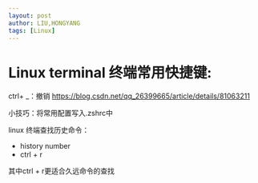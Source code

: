 ```yaml
---
layout: post
author: LIU,HONGYANG
tags: [Linux]
---
```


# Linux terminal 终端常用快捷键:

ctrl+ _：撤销
https://blog.csdn.net/qq_26399665/article/details/81063211


小技巧：将常用配置写入.zshrc中

linux 终端查找历史命令：

- history number
- ctrl + r

其中ctrl + r更适合久远命令的查找


